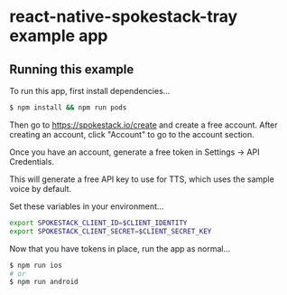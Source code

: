 # react-native-spokestack-tray example app

## Running this example

To run this app, first install dependencies...

```sh
$ npm install && npm run pods
```

Then go to https://spokestack.io/create and create a free account.
After creating an account, click "Account" to go to the account section.

Once you have an account, generate a free token in Settings -> API Credentials.

This will generate a free API key to use for TTS, which uses the sample voice by default.

Set these variables in your environment...

```sh
export SPOKESTACK_CLIENT_ID=$CLIENT_IDENTITY
export SPOKESTACK_CLIENT_SECRET=$CLIENT_SECRET_KEY
```

Now that you have tokens in place, run the app as normal...

```sh
$ npm run ios
# or
$ npm run android
```
